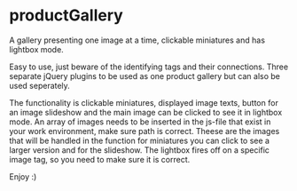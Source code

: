 # productGallery

A gallery presenting one image at a time, clickable miniatures and has lightbox mode.

Easy to use, just beware of the identifying tags and their connections.
Three separate jQuery plugins to be used as one product gallery but can also be used seperately. 

The functionality is clickable miniatures, displayed image texts, button for an image slideshow and the main image can be clicked to see it in lightbox mode. An array of images needs to be inserted in the js-file that exist in your work environment, make sure path is correct.
Theese are the images that will be handled in the function for miniatures you can click to see a larger version and for the slideshow.
The lightbox fires off on a specific image tag, so you need to make sure it is correct.

Enjoy :) 
